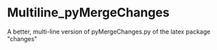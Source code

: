 # Multiline_pyMergeChanges
A better, multi-line version of pyMergeChanges.py of the latex package "changes"
